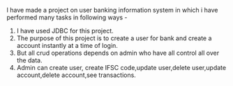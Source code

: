 I have made a project on user banking information system in which i have performed many tasks in following ways -
1. I have used JDBC for this project.
2. The purpose of this project is to create a user for bank and create a account instantly at a time of login.
3. But all crud operations depends on admin who have all control all over the data.
4. Admin can create user, create IFSC code,update user,delete user,update account,delete account,see transactions.
